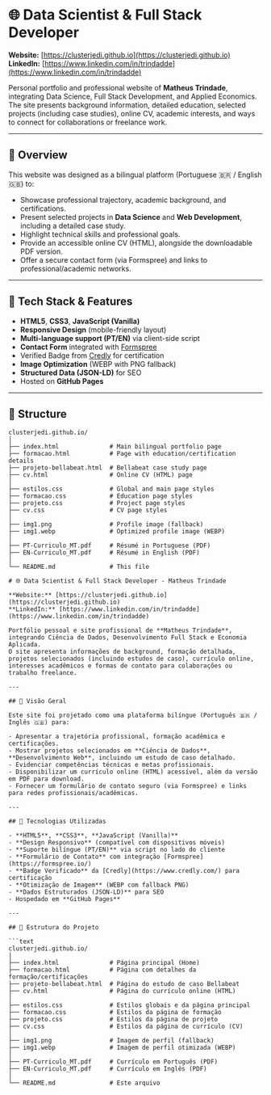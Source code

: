 # 🌐 Data Scientist & Full Stack Developer

**Website:** [https://clusterjedi.github.io](https://clusterjedi.github.io)
**LinkedIn:** [https://www.linkedin.com/in/trindadde](https://www.linkedin.com/in/trindadde)

Personal portfolio and professional website of **Matheus Trindade**, integrating Data Science, Full Stack Development, and Applied Economics.
The site presents background information, detailed education, selected projects (including case studies), online CV, academic interests, and ways to connect for collaborations or freelance work.

---

## 🧠 Overview

This website was designed as a bilingual platform (Portuguese 🇧🇷 / English 🇬🇧) to:

- Showcase professional trajectory, academic background, and certifications.
- Present selected projects in **Data Science** and **Web Development**, including a detailed case study.
- Highlight technical skills and professional goals.
- Provide an accessible online CV (HTML), alongside the downloadable PDF version.
- Offer a secure contact form (via Formspree) and links to professional/academic networks.

---

## 🧰 Tech Stack & Features

- **HTML5**, **CSS3**, **JavaScript (Vanilla)**
- **Responsive Design** (mobile-friendly layout)
- **Multi-language support (PT/EN)** via client-side script
- **Contact Form** integrated with [Formspree](https://formspree.io/)
- Verified Badge from [Credly](https://www.credly.com/) for certification
- **Image Optimization** (WEBP with PNG fallback)
- **Structured Data (JSON-LD)** for SEO
- Hosted on **GitHub Pages**

---

## 🧩 Structure

```text
clusterjedi.github.io/
│
├── index.html              # Main bilingual portfolio page
├── formacao.html           # Page with education/certification details
├── projeto-bellabeat.html  # Bellabeat case study page
├── cv.html                 # Online CV (HTML) page
│
├── estilos.css             # Global and main page styles
├── formacao.css            # Education page styles
├── projeto.css             # Project page styles
├── cv.css                  # CV page styles
│
├── img1.png                # Profile image (fallback)
├── img1.webp               # Optimized profile image (WEBP)
│
├── PT-Curriculo_MT.pdf     # Résumé in Portuguese (PDF)
├── EN-Curriculo_MT.pdf     # Résumé in English (PDF)
│
└── README.md               # This file

# 🌐 Data Scientist & Full Stack Developer - Matheus Trindade

**Website:** [https://clusterjedi.github.io](https://clusterjedi.github.io)
**LinkedIn:** [https://www.linkedin.com/in/trindadde](https://www.linkedin.com/in/trindadde)

Portfólio pessoal e site profissional de **Matheus Trindade**, integrando Ciência de Dados, Desenvolvimento Full Stack e Economia Aplicada.
O site apresenta informações de background, formação detalhada, projetos selecionados (incluindo estudos de caso), currículo online, interesses acadêmicos e formas de contato para colaborações ou trabalho freelance.

---

## 🧠 Visão Geral

Este site foi projetado como uma plataforma bilíngue (Português 🇧🇷 / Inglês 🇬🇧) para:

- Apresentar a trajetória profissional, formação acadêmica e certificações.
- Mostrar projetos selecionados em **Ciência de Dados**, **Desenvolvimento Web**, incluindo um estudo de caso detalhado.
- Evidenciar competências técnicas e metas profissionais.
- Disponibilizar um currículo online (HTML) acessível, além da versão em PDF para download.
- Fornecer um formulário de contato seguro (via Formspree) e links para redes profissionais/acadêmicas.

---

## 🧰 Tecnologias Utilizadas

- **HTML5**, **CSS3**, **JavaScript (Vanilla)**
- **Design Responsivo** (compatível com dispositivos móveis)
- **Suporte bilíngue (PT/EN)** via script no lado do cliente
- **Formulário de Contato** com integração [Formspree](https://formspree.io/)
- **Badge Verificado** da [Credly](https://www.credly.com/) para certificação
- **Otimização de Imagem** (WEBP com fallback PNG)
- **Dados Estruturados (JSON-LD)** para SEO
- Hospedado em **GitHub Pages**

---

## 🧩 Estrutura do Projeto

```text
clusterjedi.github.io/
│
├── index.html              # Página principal (Home)
├── formacao.html           # Página com detalhes da formação/certificações
├── projeto-bellabeat.html  # Página do estudo de caso Bellabeat
├── cv.html                 # Página do currículo online (HTML)
│
├── estilos.css             # Estilos globais e da página principal
├── formacao.css            # Estilos da página de formação
├── projeto.css             # Estilos da página de projeto
├── cv.css                  # Estilos da página de currículo (CV)
│
├── img1.png                # Imagem de perfil (fallback)
├── img1.webp               # Imagem de perfil otimizada (WEBP)
│
├── PT-Curriculo_MT.pdf     # Currículo em Português (PDF)
├── EN-Curriculo_MT.pdf     # Currículo em Inglês (PDF)
│
└── README.md               # Este arquivo
